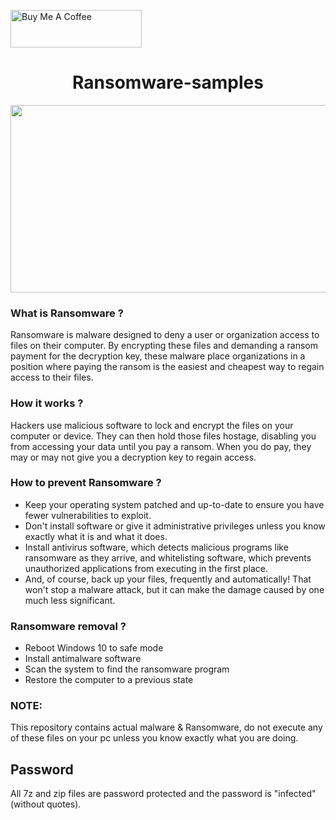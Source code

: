 

<a href="https://www.buymeacoffee.com/cyberkhare" target="_blank"><img src="https://helloimjessa.files.wordpress.com/2021/06/bmc-button.png" alt="Buy Me A Coffee" height="60" width="210" ></a>


<h1 align="center">      Ransomware-samples                   </h1>

<p align="center">  <img height="300" width="570" src="https://www.acfcs.org/wp-content/uploads/2020/11/Ransomware-main-Hospitals-FBI-Oct.-2020.jpg" > 

  
  <h3 align="Left">     What is Ransomware ?     </h3>
  
<p>  Ransomware is malware designed to deny a user or organization access to files on their computer. By encrypting these files and demanding a ransom payment for the decryption key, these malware place organizations in a position where paying the ransom is the easiest and cheapest way to regain access to their files. </p>


  <h3 align="Left">   How it works ?     </h3>
<p> Hackers use malicious software to lock and encrypt the files on your computer or device. They can then hold those files hostage, disabling you from accessing your data until you pay a ransom. When you do pay, they may or may not give you a decryption key to regain access. </p>





<h3 align="Left">     How to prevent Ransomware ?     </h3>

* Keep your operating system patched and up-to-date to ensure you have fewer vulnerabilities to exploit.
* Don't install software or give it administrative privileges unless you know exactly what it is and what it does.
* Install antivirus software, which detects malicious programs like ransomware as they arrive, and whitelisting software, which prevents unauthorized applications from executing in the first place.
* And, of course, back up your files, frequently and automatically! That won't stop a malware attack, but it can make the damage caused by one much less significant.





<h3 align="Left">   Ransomware removal ?     </h3>

* Reboot Windows 10 to safe mode
* Install antimalware software
* Scan the system to find the ransomware program
* Restore the computer to a previous state







### NOTE:
This repository contains actual malware & Ransomware, do not execute any of these files on your pc unless you know exactly what you are doing.

### <h2>Password</h2> All 7z and zip files are password protected and the password is "infected" (without quotes).







